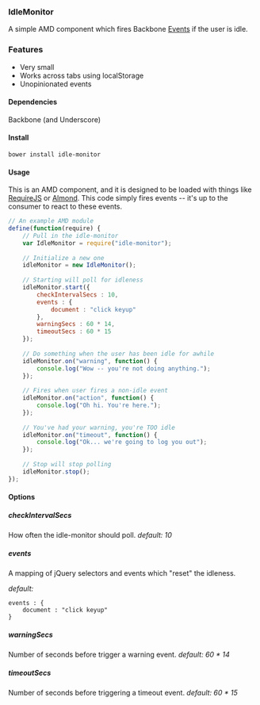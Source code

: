 ### IdleMonitor
A simple AMD component which fires Backbone [Events](http://backbonejs.org/#Events) if the user is idle.

### Features
- Very small
- Works across tabs using localStorage
- Unopinionated events

#### Dependencies
Backbone (and Underscore)

#### Install
```
bower install idle-monitor
```

#### Usage
This is an AMD component, and it is designed to be loaded with things like [RequireJS](http://requirejs.org/) or [Almond](https://github.com/jrburke/almond). This code simply fires events -- it's up to the consumer to react to these events.

```javascript
// An example AMD module
define(function(require) {
    // Pull in the idle-monitor
    var IdleMonitor = require("idle-monitor");
    
    // Initialize a new one
    idleMonitor = new IdleMonitor();
    
    // Starting will poll for idleness
    idleMonitor.start({
        checkIntervalSecs : 10,
        events : {
            document : "click keyup"
        },
        warningSecs : 60 * 14,
        timeoutSecs : 60 * 15
    });
    
    // Do something when the user has been idle for awhile
    idleMonitor.on("warning", function() {
        console.log("Wow -- you're not doing anything.");
    });
    
    // Fires when user fires a non-idle event
    idleMonitor.on("action", function() {
        console.log("Oh hi. You're here.");
    });
    
    // You've had your warning, you're TOO idle
    idleMonitor.on("timeout", function() {
        console.log("Ok... we're going to log you out");
    });
    
    // Stop will stop polling
    idleMonitor.stop();
});
```

#### Options
##### checkIntervalSecs
How often the idle-monitor should poll.
_default: 10_

##### events
A mapping of jQuery selectors and events which "reset" the idleness.

_default:_
```
events : {
    document : "click keyup"
}
```
##### warningSecs
Number of seconds before trigger a warning event.
_default: 60 * 14_

##### timeoutSecs
Number of seconds before triggering a timeout event.
_default: 60 * 15_
